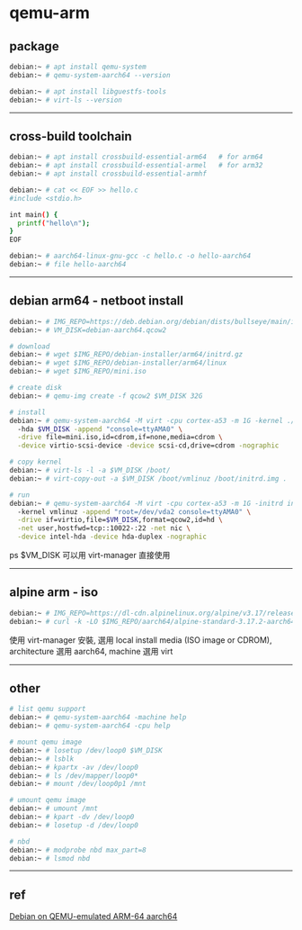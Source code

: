 # qemu-arm

## package

```bash
debian:~ # apt install qemu-system
debian:~ # qemu-system-aarch64 --version

debian:~ # apt install libguestfs-tools
debian:~ # virt-ls --version
```

---

## cross-build toolchain

```bash
debian:~ # apt install crossbuild-essential-arm64   # for arm64
debian:~ # apt install crossbuild-essential-armel   # for arm32
debian:~ # apt install crossbuild-essential-armhf

debian:~ # cat << EOF >> hello.c
#include <stdio.h>

int main() {
  printf("hello\n");
}
EOF

debian:~ # aarch64-linux-gnu-gcc -c hello.c -o hello-aarch64
debian:~ # file hello-aarch64
```

---

## debian arm64 - netboot install

```bash
debian:~ # IMG_REPO=https://deb.debian.org/debian/dists/bullseye/main/installer-arm64/current/images/netboot
debian:~ # VM_DISK=debian-aarch64.qcow2

# download
debian:~ # wget $IMG_REPO/debian-installer/arm64/initrd.gz
debian:~ # wget $IMG_REPO/debian-installer/arm64/linux
debian:~ # wget $IMG_REPO/mini.iso

# create disk
debian:~ # qemu-img create -f qcow2 $VM_DISK 32G

# install
debian:~ # qemu-system-aarch64 -M virt -cpu cortex-a53 -m 1G -kernel ./linux -initrd ./initrd.gz \
  -hda $VM_DISK -append "console=ttyAMA0" \
  -drive file=mini.iso,id=cdrom,if=none,media=cdrom \
  -device virtio-scsi-device -device scsi-cd,drive=cdrom -nographic

# copy kernel
debian:~ # virt-ls -l -a $VM_DISK /boot/
debian:~ # virt-copy-out -a $VM_DISK /boot/vmlinuz /boot/initrd.img .

# run
debian:~ # qemu-system-aarch64 -M virt -cpu cortex-a53 -m 1G -initrd initrd.img \
  -kernel vmlinuz -append "root=/dev/vda2 console=ttyAMA0" \
  -drive if=virtio,file=$VM_DISK,format=qcow2,id=hd \
  -net user,hostfwd=tcp::10022-:22 -net nic \
  -device intel-hda -device hda-duplex -nographic
```

ps $VM_DISK 可以用 virt-manager 直接使用

---

## alpine arm - iso

```bash
debian:~ # IMG_REPO=https://dl-cdn.alpinelinux.org/alpine/v3.17/releases
debian:~ # curl -k -LO $IMG_REPO/aarch64/alpine-standard-3.17.2-aarch64.iso
```

使用 virt-manager 安裝, 選用 local install media (ISO image or CDROM), architecture 選用 aarch64, machine 選用 virt

---

## other

```bash
# list qemu support
debian:~ # qemu-system-aarch64 -machine help
debian:~ # qemu-system-aarch64 -cpu help

# mount qemu image
debian:~ # losetup /dev/loop0 $VM_DISK
debian:~ # lsblk
debian:~ # kpartx -av /dev/loop0
debian:~ # ls /dev/mapper/loop0*
debian:~ # mount /dev/loop0p1 /mnt

# umount qemu image
debian:~ # umount /mnt
debian:~ # kpart -dv /dev/loop0
debian:~ # losetup -d /dev/loop0

# nbd
debian:~ # modprobe nbd max_part=8
debian:~ # lsmod nbd
```

---

## ref

[Debian on QEMU-emulated ARM-64 aarch64](https://phwl.org/2022/qemu-aarch64-debian/)
